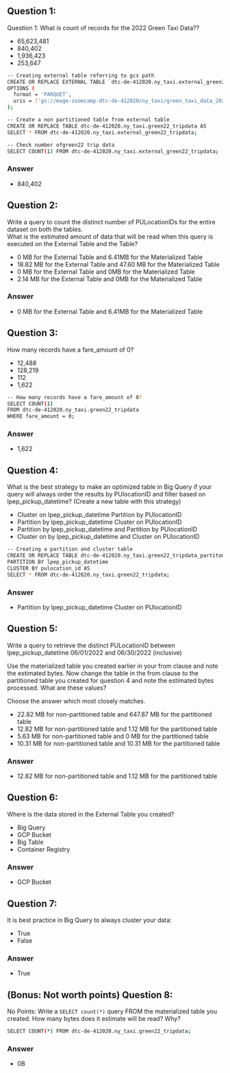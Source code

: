 ## Question 1:
Question 1: What is count of records for the 2022 Green Taxi Data??
- 65,623,481
- 840,402
- 1,936,423
- 253,647

```bash
-- Creating external table referring to gcs path
CREATE OR REPLACE EXTERNAL TABLE `dtc-de-412020.ny_taxi.external_green22_tripdata`
OPTIONS (
  format = 'PARQUET',
  uris = ['gs://mage-zoomcamp-dtc-de-412020/ny_taxi/green_taxi_data_2022.parquet']
);

-- Create a non partitioned table from external table
CREATE OR REPLACE TABLE dtc-de-412020.ny_taxi.green22_tripdata AS
SELECT * FROM dtc-de-412020.ny_taxi.external_green22_tripdata;

-- Check number ofgreen22 trip data
SELECT COUNT(1) FROM dtc-de-412020.ny_taxi.external_green22_tripdata;
```
### Answer
- 840,402

## Question 2:
Write a query to count the distinct number of PULocationIDs for the entire dataset on both the tables.</br> 
What is the estimated amount of data that will be read when this query is executed on the External Table and the Table?

- 0 MB for the External Table and 6.41MB for the Materialized Table
- 18.82 MB for the External Table and 47.60 MB for the Materialized Table
- 0 MB for the External Table and 0MB for the Materialized Table
- 2.14 MB for the External Table and 0MB for the Materialized Table

### Answer
- 0 MB for the External Table and 6.41MB for the Materialized Table


## Question 3:
How many records have a fare_amount of 0?
- 12,488
- 128,219
- 112
- 1,622
```bash
-- How many records have a fare_amount of 0?
SELECT COUNT(1)
FROM dtc-de-412020.ny_taxi.green22_tripdata
WHERE fare_amount = 0;
```
### Answer
- 1,622

## Question 4:
What is the best strategy to make an optimized table in Big Query if your query will always order the results by PUlocationID and filter based on lpep_pickup_datetime? (Create a new table with this strategy)
- Cluster on lpep_pickup_datetime Partition by PUlocationID
- Partition by lpep_pickup_datetime  Cluster on PUlocationID
- Partition by lpep_pickup_datetime and Partition by PUlocationID
- Cluster on by lpep_pickup_datetime and Cluster on PUlocationID

```bash
-- Creating a partition and cluster table
CREATE OR REPLACE TABLE dtc-de-412020.ny_taxi.green22_tripdata_partitoned_clustered
PARTITION BY lpep_pickup_datetime
CLUSTER BY pulocation_id AS
SELECT * FROM dtc-de-412020.ny_taxi.green22_tripdata;
```
### Answer
- Partition by lpep_pickup_datetime  Cluster on PUlocationID

## Question 5:
Write a query to retrieve the distinct PULocationID between lpep_pickup_datetime
06/01/2022 and 06/30/2022 (inclusive)</br>

Use the materialized table you created earlier in your from clause and note the estimated bytes. Now change the table in the from clause to the partitioned table you created for question 4 and note the estimated bytes processed. What are these values? </br>

Choose the answer which most closely matches.</br> 

- 22.82 MB for non-partitioned table and 647.87 MB for the partitioned table
- 12.82 MB for non-partitioned table and 1.12 MB for the partitioned table
- 5.63 MB for non-partitioned table and 0 MB for the partitioned table
- 10.31 MB for non-partitioned table and 10.31 MB for the partitioned table
### Answer
- 12.82 MB for non-partitioned table and 1.12 MB for the partitioned table

## Question 6: 
Where is the data stored in the External Table you created?

- Big Query
- GCP Bucket
- Big Table
- Container Registry
### Answer
- GCP Bucket

## Question 7:
It is best practice in Big Query to always cluster your data:
- True
- False
### Answer
- True

## (Bonus: Not worth points) Question 8:
No Points: Write a `SELECT count(*)` query FROM the materialized table you created. How many bytes does it estimate will be read? Why?

```bash
SELECT COUNT(*) FROM dtc-de-412020.ny_taxi.green22_tripdata;
```
### Answer
- 0B



